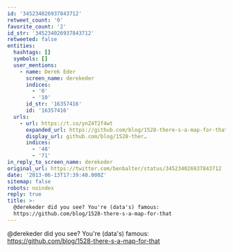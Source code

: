 ```yaml
---
id: '345234026937843712'
retweet_count: '0'
favorite_count: '2'
id_str: '345234026937843712'
retweeted: false
entities:
  hashtags: []
  symbols: []
  user_mentions:
    - name: Derek Eder
      screen_name: derekeder
      indices:
        - '0'
        - '10'
      id_str: '16357416'
      id: '16357416'
  urls:
    - url: https://t.co/ynZ4T2f4wt
      expanded_url: https://github.com/blog/1528-there-s-a-map-for-that
      display_url: github.com/blog/1528-ther…
      indices:
        - '48'
        - '71'
in_reply_to_screen_name: derekeder
original_url: https://twitter.com/benbalter/status/345234026937843712
date: '2013-06-13T17:39:40.000Z'
sitemap: false
robots: noindex
reply: true
title: >-
  @derekeder did you see? You're (data's) famous:
  https://github.com/blog/1528-there-s-a-map-for-that
---
```


@derekeder did you see? You're (data's) famous: https://github.com/blog/1528-there-s-a-map-for-that